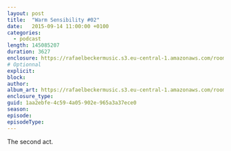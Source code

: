 ```yaml
---
layout: post
title:  "Warm Sensibility #02"
date:   2015-09-14 11:00:00 +0100
categories:
  - podcast
length: 145085207
duration: 3627
enclosure: https://rafaelbeckermusic.s3.eu-central-1.amazonaws.com/room-service/episodes/ws02.mp3
# Optionnal
explicit: 
block: 
author: 
album_art: https://rafaelbeckermusic.s3.eu-central-1.amazonaws.com/room-service/album_art/ws02.jpeg
enclosure_type: 
guid: 1aa2ebfe-4c59-4a05-902e-965a3a37ece0
season: 
episode: 
episodeType: 
---
```

The second act.